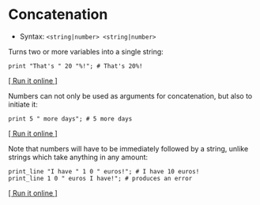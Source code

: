 # Concatenation

- Syntax: `<string|number> <string|number>` 

Turns two or more variables into a single string: 

    print "That's " 20 "%!"; # That's 20%!

[[ Run it online ]](https://utopia.sh/?code=print+%22That%27s+%22+20+%22%25%21%22%3B+%23+That%27s+20%25%21)

Numbers can not only be used as arguments for concatenation, but also to initiate it:

    print 5 " more days"; # 5 more days

[[ Run it online ]](https://utopia.sh/?code=print+5+%22+more+days%22%3B+%23+5+more+days)

Note that numbers will have to be immediately followed by a string, unlike strings which take anything in any amount:

    print_line "I have " 1 0 " euros!"; # I have 10 euros!
    print_line 1 0 " euros I have!"; # produces an error

[[ Run it online ]](https://utopia.sh/?code=print_line+%22I+have+%22+1+0+%22+euros%21%22%3B+%23+I+have+10+euros%21%0D%0Aprint_line+1+0+%22+euros+I+have%21%22%3B+%23+produces+an+error)
